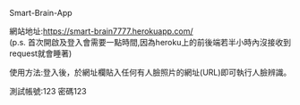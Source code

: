 Smart-Brain-App

網站地址:https://smart-brain7777.herokuapp.com/    
(p.s. 首次開啟及登入會需要一點時間,因為heroku上的前後端若半小時內沒接收到request就會睡著)

使用方法:登入後，於網址欄貼入任何有人臉照片的網址(URL)即可執行人臉辨識。

測試帳號:123  密碼123
